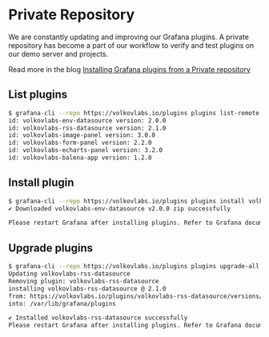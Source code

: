 # Private Repository

We are constantly updating and improving our Grafana plugins. A private repository has become a part of our workflow to verify and test plugins on our demo server and projects.

Read more in the blog [Installing Grafana plugins from a Private repository](https://volkovlabs.com/installing-grafana-plugins-from-a-private-repository-805b54a1add3)

## List plugins

```bash
$ grafana-cli --repo https://volkovlabs.io/plugins plugins list-remote
id: volkovlabs-env-datasource version: 2.0.0
id: volkovlabs-rss-datasource version: 2.1.0
id: volkovlabs-image-panel version: 3.0.0
id: volkovlabs-form-panel version: 2.2.0
id: volkovlabs-echarts-panel version: 3.2.0
id: volkovlabs-balena-app version: 1.2.0
```

## Install plugin

```bash
$ grafana-cli --repo https://volkovlabs.io/plugins plugins install volkovlabs-env-datasource
✔ Downloaded volkovlabs-env-datasource v2.0.0 zip successfully

Please restart Grafana after installing plugins. Refer to Grafana documentation for instructions if necessary.
```

## Upgrade plugins

```bash
$ grafana-cli --repo https://volkovlabs.io/plugins plugins upgrade-all
Updating volkovlabs-rss-datasource
Removing plugin: volkovlabs-rss-datasource
installing volkovlabs-rss-datasource @ 2.1.0
from: https://volkovlabs.io/plugins/volkovlabs-rss-datasource/versions/2.1.0/download
into: /var/lib/grafana/plugins

✔ Installed volkovlabs-rss-datasource successfully
Please restart Grafana after installing plugins. Refer to Grafana documentation for instructions if necessary.
```
